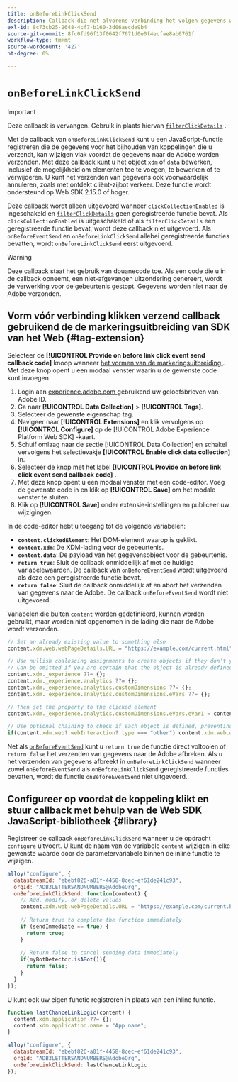 ```yaml
---
title: onBeforeLinkClickSend
description: Callback die net alvorens verbinding het volgen gegevens wordt verzonden.
exl-id: 8c73cb25-2648-4cf7-b160-3d06aecde9b4
source-git-commit: 8fc0fd96f13f0642f7671d0e0f4ecfae8ab6761f
workflow-type: tm+mt
source-wordcount: '427'
ht-degree: 0%

---
```



# `onBeforeLinkClickSend`

>[!IMPORTANT]
>
>Deze callback is vervangen. Gebruik in plaats hiervan [`filterClickDetails`](clickcollection.md) .

Met de callback van `onBeforeLinkClickSend` kunt u een JavaScript-functie registreren die de gegevens voor het bijhouden van koppelingen die u verzendt, kan wijzigen vlak voordat de gegevens naar de Adobe worden verzonden. Met deze callback kunt u het object `xdm` of `data` bewerken, inclusief de mogelijkheid om elementen toe te voegen, te bewerken of te verwijderen. U kunt het verzenden van gegevens ook voorwaardelijk annuleren, zoals met ontdekt cliënt-zijbot verkeer. Deze functie wordt ondersteund op Web SDK 2.15.0 of hoger.

Deze callback wordt alleen uitgevoerd wanneer [`clickCollectionEnabled`](clickcollectionenabled.md) is ingeschakeld en [`filterClickDetails`](clickcollection.md) geen geregistreerde functie bevat. Als `clickCollectionEnabled` is uitgeschakeld of als `filterClickDetails` een geregistreerde functie bevat, wordt deze callback niet uitgevoerd. Als `onBeforeEventSend` en `onBeforeLinkClickSend` allebei geregistreerde functies bevatten, wordt `onBeforeLinkClickSend` eerst uitgevoerd.

>[!WARNING]
>
>Deze callback staat het gebruik van douanecode toe. Als een code die u in de callback opneemt, een niet-afgevangen uitzondering genereert, wordt de verwerking voor de gebeurtenis gestopt. Gegevens worden niet naar de Adobe verzonden.

## Vorm vóór verbinding klikken verzend callback gebruikend de de markeringsuitbreiding van SDK van het Web {#tag-extension}

Selecteer de **[!UICONTROL Provide on before link click event send callback code]** knoop wanneer [ het vormen van de markeringsuitbreiding ](/help/tags/extensions/client/web-sdk/web-sdk-extension-configuration.md). Met deze knop opent u een modaal venster waarin u de gewenste code kunt invoegen.

1. Login aan [ experience.adobe.com ](https://experience.adobe.com) gebruikend uw geloofsbrieven van Adobe ID.
1. Ga naar **[!UICONTROL Data Collection]** > **[!UICONTROL Tags]**.
1. Selecteer de gewenste eigenschap tag.
1. Navigeer naar **[!UICONTROL Extensions]** en klik vervolgens op **[!UICONTROL Configure]** op de [!UICONTROL Adobe Experience Platform Web SDK] -kaart.
1. Schuif omlaag naar de sectie [!UICONTROL Data Collection] en schakel vervolgens het selectievakje **[!UICONTROL Enable click data collection]** in.
1. Selecteer de knop met het label **[!UICONTROL Provide on before link click event send callback code]** .
1. Met deze knop opent u een modaal venster met een code-editor. Voeg de gewenste code in en klik op **[!UICONTROL Save]** om het modale venster te sluiten.
1. Klik op **[!UICONTROL Save]** onder extensie-instellingen en publiceer uw wijzigingen.

In de code-editor hebt u toegang tot de volgende variabelen:

* **`content.clickedElement`**: Het DOM-element waarop is geklikt.
* **`content.xdm`**: De XDM-lading voor de gebeurtenis.
* **`content.data`**: De payload van het gegevensobject voor de gebeurtenis.
* **`return true`**: Sluit de callback onmiddellijk af met de huidige variabelewaarden. De callback van `onBeforeEventSend` wordt uitgevoerd als deze een geregistreerde functie bevat.
* **`return false`**: Sluit de callback onmiddellijk af en abort het verzenden van gegevens naar de Adobe. De callback `onBeforeEventSend` wordt niet uitgevoerd.

Variabelen die buiten `content` worden gedefinieerd, kunnen worden gebruikt, maar worden niet opgenomen in de lading die naar de Adobe wordt verzonden.

```js
// Set an already existing value to something else
content.xdm.web.webPageDetails.URL = "https://example.com/current.html";

// Use nullish coalescing assignments to create objects if they don't yet exist, preventing undefined errors. 
// Can be omitted if you are certain that the object is already defined
content.xdm._experience ??= {};
content.xdm._experience.analytics ??= {};
content.xdm._experience.analytics.customDimensions ??= {};
content.xdm._experience.analytics.customDimensions.eVars ??= {};

// Then set the property to the clicked element
content.xdm._experience.analytics.customDimensions.eVars.eVar1 = content.clickedElement;

// Use optional chaining to check if each object is defined, preventing undefined errors
if(content.xdm.web?.webInteraction?.type === "other") content.xdm.web.webInteraction.type = "download";
```

Net als [`onBeforeEventSend`](onbeforeeventsend.md) kunt u `return true` de functie direct voltooien of `return false` het verzenden van gegevens naar de Adobe afbreken. Als u het verzenden van gegevens afbreekt in `onBeforeLinkClickSend` wanneer zowel `onBeforeEventSend` als `onBeforeLinkClickSend` geregistreerde functies bevatten, wordt de functie `onBeforeEventSend` niet uitgevoerd.

## Configureer op voordat de koppeling klikt en stuur callback met behulp van de Web SDK JavaScript-bibliotheek {#library}

Registreer de callback `onBeforeLinkClickSend` wanneer u de opdracht `configure` uitvoert. U kunt de naam van de variabele `content` wijzigen in elke gewenste waarde door de parametervariabele binnen de inline functie te wijzigen.

```js
alloy("configure", {
  datastreamId: "ebebf826-a01f-4458-8cec-ef61de241c93",
  orgId: "ADB3LETTERSANDNUMBERS@AdobeOrg",
  onBeforeLinkClickSend: function(content) {
    // Add, modify, or delete values
    content.xdm.web.webPageDetails.URL = "https://example.com/current.html";
    
    // Return true to complete the function immediately
    if (sendImmediate == true) {
      return true;
    }
    
    // Return false to cancel sending data immediately
    if(myBotDetector.isABot()){
      return false;
    }
  }
});
```

U kunt ook uw eigen functie registreren in plaats van een inline functie.

```js
function lastChanceLinkLogic(content) {
  content.xdm.application ??= {};
  content.xdm.application.name = "App name";
}

alloy("configure", {
  datastreamId: "ebebf826-a01f-4458-8cec-ef61de241c93",
  orgId: "ADB3LETTERSANDNUMBERS@AdobeOrg",
  onBeforeLinkClickSend: lastChanceLinkLogic
});    
```
